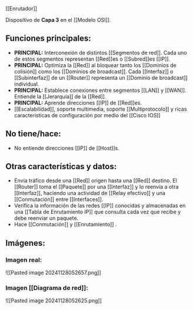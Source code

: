 [[Enrutador]]

Dispositivo de **Capa 3** en el [[Modelo OSI]].

## Funciones principales:
- **PRINCIPAL:** Interconexión de distintos [[Segmentos de red]]. Cada uno de estos segmentos representan [[Red]]es o [[Subred]]es [[IP]].
- **PRINCIPAL:** Optimiza la [[Red]] al bloquear tanto los [[Dominios de colisión]] como los [[Dominios de broadcast]]. Cada [[Interfaz]] o [[Subinterfaz]] de un [[Router]] representa un [[Dominio de broadcast]] individual. 
- **PRINCIPAL:** Establece conexiones entre segmentos [[LAN]] y [[WAN]]. Entiende la [[Jerarquía]] de la [[Red]].
- **PRINCIPAL:** Aprende direcciones [[IP]] de [[Red]]es. 
- [[Escalabilidad]], soporte multimedia, soporte [[Multiprotocolo]] y ricas características de configuración por medio del [[Cisco IOS]]

## No tiene/hace:
- No entiende direcciones [[IP]] de [[Host]]s.

## Otras características y datos:
- Envía tráfico desde una [[Red]] origen hasta una [[Red]] destino. El [[Router]] toma el [[Paquete]] por una [[Interfaz]] y lo reenvía a otra [[Interfaz]], haciendo una actividad de [[Relay efectivo]] y una [[Conmutación]] entre [[Interfaces]]. 
- Verifica la información de las redes [[IP]] conocidas y almacenadas en una [[Tabla de Enrutamiento IP]] que consulta cada vez que recibe y debe reenviar un paquete.
- Hace [[Conmutación]] y [[Enrutamiento]] . 

## Imágenes:
### Imagen real:
![[Pasted image 20241128052657.png]]

### Imagen [[Diagrama de red]]:
![[Pasted image 20241128052625.png]]